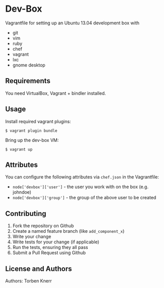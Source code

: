 Dev-Box
=======

Vagrantfile for setting up an Ubuntu 13.04 development box with
 * git
 * vim
 * ruby
 * chef
 * vagrant
 * lxc
 * gnome desktop

Requirements
------------

You need VirtualBox, Vagrant + bindler installed. 

Usage
-----

Install required vagrant plugins:
```
$ vagrant plugin bundle
```

Bring up the dev-box VM:
```
$ vagrant up
```

Attributes
----------

You can configure the following attributes via `chef.json` in the Vagrantfile:
* `node['devbox']['user']` - the user you work with on the box (e.g. johndoe)
* `node['devbox']['group']` - the group of the above user to be created

Contributing
------------

1. Fork the repository on Github
2. Create a named feature branch (like `add_component_x`)
3. Write your change
4. Write tests for your change (if applicable)
5. Run the tests, ensuring they all pass
6. Submit a Pull Request using Github

License and Authors
-------------------
Authors: Torben Knerr
